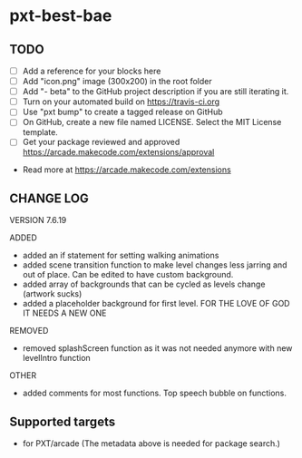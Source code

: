 # pxt-best-bae



## TODO

- [ ] Add a reference for your blocks here
- [ ] Add "icon.png" image (300x200) in the root folder
- [ ] Add "- beta" to the GitHub project description if you are still iterating it.
- [ ] Turn on your automated build on https://travis-ci.org
- [ ] Use "pxt bump" to create a tagged release on GitHub
- [ ] On GitHub, create a new file named LICENSE. Select the MIT License template.
- [ ] Get your package reviewed and approved https://arcade.makecode.com/extensions/approval
- Read more at https://arcade.makecode.com/extensions

## CHANGE LOG ################

VERSION 7.6.19

ADDED

- added an if statement for setting walking animations
- added scene transition function to make level changes less jarring and out of place.  Can be edited to have custom background.
- added array of backgrounds that can be cycled as levels change (artwork sucks)
- added a placeholder background for first level.  FOR THE LOVE OF GOD IT NEEDS A NEW ONE

REMOVED

- removed splashScreen function as it was not needed anymore with new levelIntro function

OTHER

- added comments for most functions. Top speech bubble on functions.

## Supported targets

* for PXT/arcade
(The metadata above is needed for package search.)

